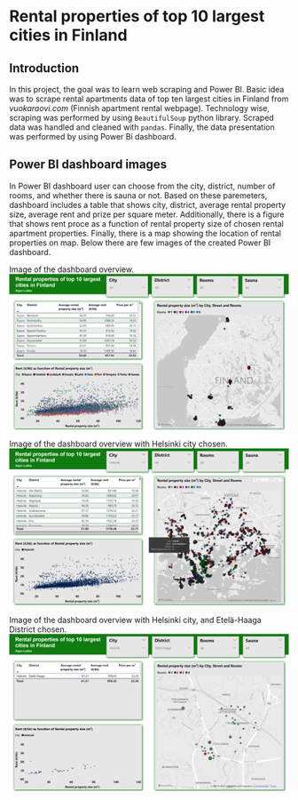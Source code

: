 # Rental properties of top 10 largest cities in Finland

## Introduction 

In this project, the goal was to learn web scraping and Power BI. Basic idea was to scrape rental apartments data of top ten largest cities in Finland from _vuokaraovi.com_ (Finnish apartment rental webpage). Technology wise, scraping was performed by using `BeautifulSoup` python library. Scraped data was handled and cleaned  with `pandas`. Finally, the data presentation was performed by using Power Bi dashboard.  

## Power BI dashboard images

In Power BI dashboard user can choose from the city, district, number of rooms, and whether there is sauna or not. Based on these paremeters, dashboard includes a table that shows city, district, average rental property size, average rent and prize per square meter. Additionally, there is a figure that shows rent proce as a function of rental property size of chosen rental apartment properties. Finally, there is a map showing the location of rental properties on map. Below there are few images of the created Power BI dashboard.

Image of the dashboard overview.
![Power BI dashboard - Overview](PowerBI_images/full_dashboard.png)

Image of the dashboard overview with Helsinki city chosen.
![Power BI dashboard - Overview of Helsinki rental properties](PowerBI_images/helsinki_dashboard.png)

Image of the dashboard overview with Helsinki city, and Etelä-Haaga District chosen.
![Power BI dashboard - Overview of Helsinki Haaga rental properties](PowerBI_images/haaga_dashboard.png)